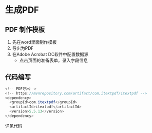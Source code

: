 # 生成PDF



## PDF 制作模板

1. 先在word里面制作模板
2. 导出为PDF
3. 在Adobe Acrobat DC软件中配置数据源
   + 点击页面的准备表单，录入字段信息

## 代码编写

```java
<!-- PDF导出-->
<!-- https://mvnrepository.com/artifact/com.itextpdf/itextpdf -->
<dependency>
  <groupId>com.itextpdf</groupId>
  <artifactId>itextpdf</artifactId>
  <version>5.5.13</version>
</dependency>
```

详见代码
